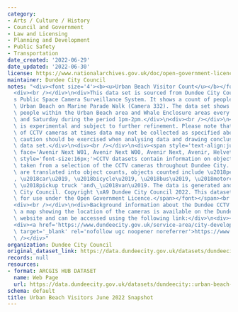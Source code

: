 ```yaml
---
category:
- Arts / Culture / History
- Council and Government
- Law and Licensing
- Planning and Development
- Public Safety
- Transportation
date_created: '2022-06-29'
date_updated: '2022-06-30'
license: https://www.nationalarchives.gov.uk/doc/open-government-licence/version/3/
maintainer: Dundee City Council
notes: "<div><font size='4'><b><u>Urban Beach Visitor Count</u></b></font></div>\n\
  <div><br /></div>\n<div>This data set is sourced from Dundee City Council\u2019\
  s Public Space Camera Surveillance System. It shows a count of people using the\
  \ Urban Beach on Marine Parade Walk (Camera 332). The data set shows a count of\
  \ people within the Urban Beach area and Whale Enclosure areas every Monday, Wednesday\
  \ and Saturday during the period 1pm-2pm.</div>\n<div><br /></div>\n<div>This data\
  \ is experimental and subject to further refinement. Please note that due the nature\
  \ of CCTV cameras at times data may not be collected as specified above. Therefore,\
  \ caution should be exercised when analysing data and drawing conclusions for this\
  \ data set.</div>\n<div><br /></div>\n<div><span style='text-align:justify;'><font\
  \ face='Avenir Next W01, Avenir Next W00, Avenir Next, Avenir, Helvetica Neue, sans-serif'><span\
  \ style='font-size:16px;'>CCTV datasets contain information on object detections\
  \ taken from a selection of the CCTV cameras throughout Dundee City. CCTV images\
  \ are translated into object counts, objects counted include \u2018person\u2019\
  , \u2018car\u2019, \u2018bicycle\u2019, \u2018bus\u2019, \u2018motorcycle', 'truck,\
  \ \u2018pickup truck 'and\_\u2018van\u2019. The data is generated and owned by Dundee\
  \ City Council. Copyright \xA9 Dundee City Council 2022. This dataset is available\
  \ for use under the Open Government Licence.</span></font></span><br /></div>\n\
  <div><br /></div>\n<div>Background information about the Dundee CCTV cameras including\
  \ a map showing the location of the cameras is available on the Dundee City Council\
  \ website and can be accessed using the following link:</div>\n<div><br /></div>\n\
  <div><a href='https://www.dundeecity.gov.uk/service-area/city-development/sustainable-transport-and-roads/dundees-public-space-camera-surveillance-system'\
  \ target='_blank' rel='nofollow ugc noopener noreferrer'>https://www.dundeecity.gov.uk/service-area/city-development/sustainable-transport-and-roads/dundees-public-space-camera-surveillance-system</a><br\
  \ /></div>"
organization: Dundee City Council
original_dataset_link: https://data.dundeecity.gov.uk/datasets/dundeecity::urban-beach-visitors-june-2022-snapshot
records: null
resources:
- format: ARCGIS HUB DATASET
  name: Web Page
  url: https://data.dundeecity.gov.uk/datasets/dundeecity::urban-beach-visitors-june-2022-snapshot
schema: default
title: Urban Beach Visitors June 2022 Snapshot
---
```

